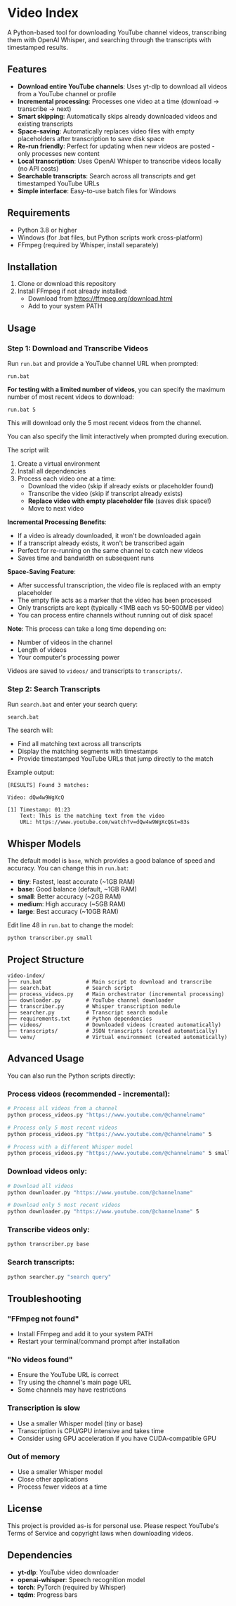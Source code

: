 # Video Index

A Python-based tool for downloading YouTube channel videos, transcribing them with OpenAI Whisper, and searching through the transcripts with timestamped results.

## Features

- **Download entire YouTube channels**: Uses yt-dlp to download all videos from a YouTube channel or profile
- **Incremental processing**: Processes one video at a time (download → transcribe → next)
- **Smart skipping**: Automatically skips already downloaded videos and existing transcripts
- **Space-saving**: Automatically replaces video files with empty placeholders after transcription to save disk space
- **Re-run friendly**: Perfect for updating when new videos are posted - only processes new content
- **Local transcription**: Uses OpenAI Whisper to transcribe videos locally (no API costs)
- **Searchable transcripts**: Search across all transcripts and get timestamped YouTube URLs
- **Simple interface**: Easy-to-use batch files for Windows

## Requirements

- Python 3.8 or higher
- Windows (for .bat files, but Python scripts work cross-platform)
- FFmpeg (required by Whisper, install separately)

## Installation

1. Clone or download this repository
2. Install FFmpeg if not already installed:
   - Download from https://ffmpeg.org/download.html
   - Add to your system PATH

## Usage

### Step 1: Download and Transcribe Videos

Run `run.bat` and provide a YouTube channel URL when prompted:

```batch
run.bat
```

**For testing with a limited number of videos**, you can specify the maximum number of most recent videos to download:

```batch
run.bat 5
```

This will download only the 5 most recent videos from the channel.

You can also specify the limit interactively when prompted during execution.

The script will:
1. Create a virtual environment
2. Install all dependencies
3. Process each video one at a time:
   - Download the video (skip if already exists or placeholder found)
   - Transcribe the video (skip if transcript already exists)
   - **Replace video with empty placeholder file** (saves disk space!)
   - Move to next video

**Incremental Processing Benefits**:
- If a video is already downloaded, it won't be downloaded again
- If a transcript already exists, it won't be transcribed again
- Perfect for re-running on the same channel to catch new videos
- Saves time and bandwidth on subsequent runs

**Space-Saving Feature**:
- After successful transcription, the video file is replaced with an empty placeholder
- The empty file acts as a marker that the video has been processed
- Only transcripts are kept (typically <1MB each vs 50-500MB per video)
- You can process entire channels without running out of disk space!

**Note**: This process can take a long time depending on:
- Number of videos in the channel
- Length of videos
- Your computer's processing power

Videos are saved to `videos/` and transcripts to `transcripts/`.

### Step 2: Search Transcripts

Run `search.bat` and enter your search query:

```batch
search.bat
```

The search will:
- Find all matching text across all transcripts
- Display the matching segments with timestamps
- Provide timestamped YouTube URLs that jump directly to the match

Example output:
```
[RESULTS] Found 3 matches:

Video: dQw4w9WgXcQ

[1] Timestamp: 01:23
    Text: This is the matching text from the video
    URL: https://www.youtube.com/watch?v=dQw4w9WgXcQ&t=83s
```

## Whisper Models

The default model is `base`, which provides a good balance of speed and accuracy. You can change this in `run.bat`:

- **tiny**: Fastest, least accurate (~1GB RAM)
- **base**: Good balance (default, ~1GB RAM)
- **small**: Better accuracy (~2GB RAM)
- **medium**: High accuracy (~5GB RAM)
- **large**: Best accuracy (~10GB RAM)

Edit line 48 in `run.bat` to change the model:
```batch
python transcriber.py small
```

## Project Structure

```
video-index/
├── run.bat              # Main script to download and transcribe
├── search.bat           # Search script
├── process_videos.py    # Main orchestrator (incremental processing)
├── downloader.py        # YouTube channel downloader
├── transcriber.py       # Whisper transcription module
├── searcher.py          # Transcript search module
├── requirements.txt     # Python dependencies
├── videos/              # Downloaded videos (created automatically)
├── transcripts/         # JSON transcripts (created automatically)
└── venv/                # Virtual environment (created automatically)
```

## Advanced Usage

You can also run the Python scripts directly:

### Process videos (recommended - incremental):
```bash
# Process all videos from a channel
python process_videos.py "https://www.youtube.com/@channelname"

# Process only 5 most recent videos
python process_videos.py "https://www.youtube.com/@channelname" 5

# Process with a different Whisper model
python process_videos.py "https://www.youtube.com/@channelname" 5 small
```

### Download videos only:
```bash
# Download all videos
python downloader.py "https://www.youtube.com/@channelname"

# Download only 5 most recent videos
python downloader.py "https://www.youtube.com/@channelname" 5
```

### Transcribe videos only:
```bash
python transcriber.py base
```

### Search transcripts:
```bash
python searcher.py "search query"
```

## Troubleshooting

### "FFmpeg not found"
- Install FFmpeg and add it to your system PATH
- Restart your terminal/command prompt after installation

### "No videos found"
- Ensure the YouTube URL is correct
- Try using the channel's main page URL
- Some channels may have restrictions

### Transcription is slow
- Use a smaller Whisper model (tiny or base)
- Transcription is CPU/GPU intensive and takes time
- Consider using GPU acceleration if you have CUDA-compatible GPU

### Out of memory
- Use a smaller Whisper model
- Close other applications
- Process fewer videos at a time

## License

This project is provided as-is for personal use. Please respect YouTube's Terms of Service and copyright laws when downloading videos.

## Dependencies

- **yt-dlp**: YouTube video downloader
- **openai-whisper**: Speech recognition model
- **torch**: PyTorch (required by Whisper)
- **tqdm**: Progress bars
